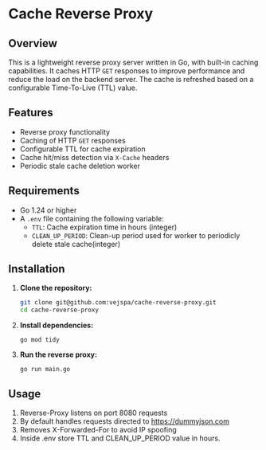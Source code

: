 # Cache Reverse Proxy

## Overview
This is a lightweight reverse proxy server written in Go, with built-in caching capabilities. It caches HTTP `GET` responses to improve performance and reduce the load on the backend server. The cache is refreshed based on a configurable Time-To-Live (TTL) value.

## Features
- Reverse proxy functionality
- Caching of HTTP `GET` responses
- Configurable TTL for cache expiration
- Cache hit/miss detection via `X-Cache` headers
- Periodic stale cache deletion worker

## Requirements
- Go 1.24 or higher
- A `.env` file containing the following variable:
  - `TTL`: Cache expiration time in hours (integer)
  - `CLEAN_UP_PERIOD`: Clean-up period used for worker to periodicly delete stale cache(integer)

## Installation

1. **Clone the repository:**
   ```bash
   git clone git@github.com:vejspa/cache-reverse-proxy.git
   cd cache-reverse-proxy
   
2. **Install dependencies:**
   ```
   go mod tidy
3. **Run the reverse proxy:**
   ```
   go run main.go

## Usage
1. Reverse-Proxy listens on port 8080 requests
2. By default handles requests directed to https://dummyjson.com
3. Removes X-Forwarded-For to avoid IP spoofing
4. Inside .env store TTL and CLEAN_UP_PERIOD value in hours.
